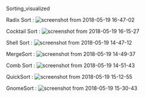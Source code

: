 Sorting_visualized

Radix Sort :
![screenshot from 2018-05-19 16-47-02](https://user-images.githubusercontent.com/20074475/40268084-d7d0ebce-5b84-11e8-9ddc-e1bb2e3834a0.png)

Cocktail Sort :
![screenshot from 2018-05-19 16-15-27](https://user-images.githubusercontent.com/20074475/40268091-f5c2191e-5b84-11e8-97ae-86c8beeb98bf.png)

Shell Sort :
![screenshot from 2018-05-19 14-47-12](https://user-images.githubusercontent.com/20074475/40267036-9b875fce-5b73-11e8-852e-0a925eb388e0.png)

MergeSort :
![screenshot from 2018-05-19 14-49-37](https://user-images.githubusercontent.com/20074475/40267048-ed49f628-5b73-11e8-84a0-75065d6cc82c.png)

Comb Sort :
![screenshot from 2018-05-19 14-51-43](https://user-images.githubusercontent.com/20074475/40267078-2d5a4be6-5b74-11e8-8564-14cd32349d5c.png)

QuickSort :
![screenshot from 2018-05-19 15-12-55](https://user-images.githubusercontent.com/20074475/40267242-24ccd068-5b77-11e8-89bc-458409b264b2.png)

GnomeSort :
![screenshot from 2018-05-19 15-30-43](https://user-images.githubusercontent.com/20074475/40267544-d6c192e6-5b7b-11e8-84d6-81a26251e29a.png)
